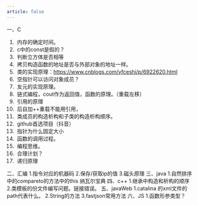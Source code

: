 ```yaml
---
article: false
---
```

一、C

1. ​    内存的确定时间。
2. ​    c中的const是假的？
3. ​    判断立方体是否相等
4. ​    拷贝构造函数的地址是否与外部对象的地址一样。
5. ​    类的实现原理：<https://www.cnblogs.com/yfceshi/p/6922620.html>
6. ​    空指针可以访问对象成员？
7. ​    友元的实现原理。
8. ​    链式编程，cout作为返回值，函数的原理。（重载左移）
9. ​    引用的原理
10. ​    后自加++重载不能用引用，
11. ​    类成员的构造析构和子类的构造析构顺序。
12. ​    github首选项目（抖音）
13. ​    指针为什么固定大小
14. ​    函数的调用过程。
15. ​    编程思维。
16. ​    合理计划？
17. ​    递归原理

二、汇编
    1.指令对应的机器码
    2.保存/获取ip的值
    3.磁头原理
三、java
    1.自然排序中的compareto的方法中的this
 纳瓦尔宝典
四、c++
 1.继承中构造和析构的顺序
 2.类模板的份文件编写问题。链接错误。
五、javaWeb
 1.catalina 的xml文件的path代表什么。
 2.String的方法
 3.fastjson常用方法
六、JS
 1.函数形参类型？
